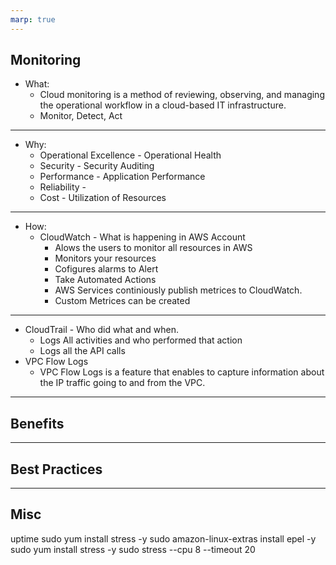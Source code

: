 ```yaml
---
marp: true
---
```



## Monitoring
- What: 
  - Cloud monitoring is a method of reviewing, observing, and managing the operational workflow in a cloud-based IT infrastructure. 
  - Monitor, Detect, Act

---

- Why:
  - Operational Excellence - Operational Health
  - Security - Security Auditing
  - Performance - Application Performance
  - Reliability - 
  - Cost - Utilization of Resources

---

- How:
  - CloudWatch - What is happening in AWS Account
    - Alows the users to monitor all resources in AWS
    - Monitors your resources
    - Cofigures alarms to Alert
    - Take Automated Actions
    - AWS Services continiously publish metrices to CloudWatch.
    - Custom Metrices can be created
  
---

  - CloudTrail - Who did what and when.
    - Logs All activities and who performed that action
    - Logs all the API calls
  - VPC Flow Logs
    - VPC Flow Logs is a feature that enables to capture information about the IP traffic going to and from the VPC. 
  
---
## Benefits


---

## Best Practices

---
## Misc

uptime
sudo yum install stress -y
sudo amazon-linux-extras install epel -y
sudo yum install stress -y
sudo stress --cpu  8 --timeout 20
